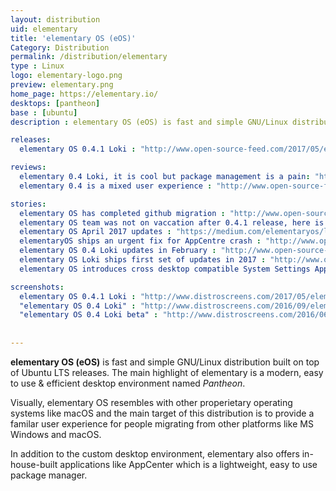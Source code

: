 ```yaml
---
layout: distribution
uid: elementary
title: 'elementary OS (eOS)'
Category: Distribution
permalink: /distribution/elementary
type : Linux
logo: elementary-logo.png
preview: elementary.png
home_page: https://elementary.io/
desktops: [pantheon]
base : [ubuntu]
description : elementary OS (eOS) is fast and simple GNU/Linux distribution built on top of Ubuntu LTS releases. Stories and updates on elementary OS.

releases:
  elementary OS 0.4.1 Loki : "http://www.open-source-feed.com/2017/05/elementary-os-041-loki-released-based.html"

reviews:
  elementary 0.4 Loki, it is cool but package management is a pain: "http://www.open-source-feed.com/2017/01/elementary-os-looks-cool-but-package.html"
  elementary 0.4 is a mixed user experience : "http://www.open-source-feed.com/2016/11/elementary-os-04-is-mixed-user.html"

stories:
  elementary OS has completed github migration : "http://www.open-source-feed.com/2017/06/elementary-os-has-completed-github.html"
  elementary OS team was not on vaccation after 0.4.1 release, here is updates in May : "http://www.open-source-feed.com/2017/05/elementary-os-team-was-not-on-vaccation.html"
  elementary OS April 2017 updates : "https://medium.com/elementaryos/loki-updates-for-april-c565b6024426"
  elementaryOS ships an urgent fix for AppCentre crash : "http://www.open-source-feed.com/2017/04/elementaryos-ships-urgent-fix-for.html"
  elementary OS 0.4 Loki updates in February : "http://www.open-source-feed.com/2017/03/elementary-os-04-loki-updates-in.html"
  elementary OS Loki ships first set of updates in 2017 : "http://www.open-source-feed.com/2017/01/elementary-os-loki-ships-first-set-of.html"
  elementary OS introduces cross desktop compatible System Settings App(Switchboard) : "http://www.open-source-feed.com/2016/12/elementary-os-introduces-cross-desktop.html"

screenshots:
  elementary OS 0.4.1 Loki : "http://www.distroscreens.com/2017/05/elementary-os-041-loki-screenshots.html"
  "elementary OS 0.4 Loki" : "http://www.distroscreens.com/2016/09/elementary-os-04-loki-screenshots.html"
  "elementary OS 0.4 Loki beta" : "http://www.distroscreens.com/2016/06/elementary-os-04-loki-beta-screenshots.html"
    
    
---
```


**elementary OS (eOS)** is fast and simple GNU/Linux distribution built on top of Ubuntu LTS releases. The main highlight of elementary is a modern, easy to use & efficient desktop environment named *Pantheon*.

Visually, elementary OS resembles with other properietary operating systems like macOS and the main 
target of this distribution is to provide a familar user experience for people migrating from other
platforms like MS Windows and macOS.

In addition to the custom desktop environment, elementary also offers in-house-built applications like
AppCenter which is a lightweight, easy to use package manager.
